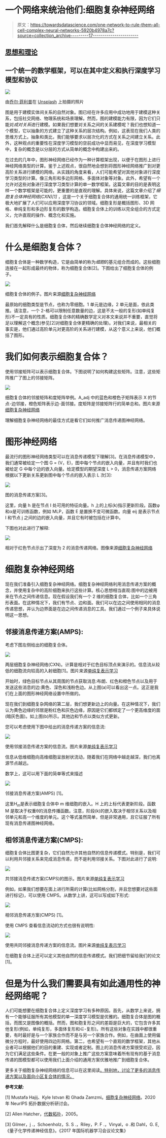 # 一个网络来统治他们:细胞复杂神经网络

> 原文：<https://towardsdatascience.com/one-network-to-rule-them-all-cell-complex-neural-networks-5920b4978a7c?source=collection_archive---------17----------------------->

## [思想和理论](https://towardsdatascience.com/tagged/thoughts-and-theory)

## 一个统一的数学框架，可以在其中定义和执行深度学习模型和协议

![](img/4d7e594792bd5839f66a2e9ab7b0bef1.png)

由[乔尔·菲利普](https://unsplash.com/@joelfilip?utm_source=medium&utm_medium=referral)在 [Unsplash](https://unsplash.com?utm_source=medium&utm_medium=referral) 上拍摄的照片

图是用于建模实体间关系的自然对象。图已经在许多应用中成功地用于建模这种关系，包括社交网络、物理系统和场景理解。然而，图的建模能力有限，因为它们只能对*成对关系*进行建模。如果我们想要对关系之间的关系建模呢？我们也想知道一个模型，它以抽象的方式建立了这种关系的层次结构。例如，这表现在我们人类的思维方式上。抽象和类比，我们能够要求以层次化的方式在关系之间建立关系。此外，这种观点的重要性在深度学习模型的空前成功中显而易见，在深度学习模型中，复杂的概念是以分层的方式从简单的概念中构建出来的。

在过去的几年中，图形神经网络已经作为一种计算框架出现，以便于在图形上进行神经网络类型的计算。鉴于上述观点，很自然地会想到将图形神经网络推广到对更高阶关系进行建模的网络。从实践的角度来看，人们可能希望对其他对象进行深度学习类型的计算。像三角形和多边形网格、多面体对象等对象。此外，希望有一个允许对这些对象进行深度学习类型计算的单一数学框架。这篇文章的目的是表明这样一个数学框架是可能的，更重要的是直观的理解。具体来说，这篇文章介绍了*细胞复合体神经网络(CXN)[1]* ，这是一个关于细胞复合体的通用统一训练框架，它极大地扩展了人们可以应用深度学习协议的领域。细胞复形是概括图形、3D 网格、单纯复形和多边形复形的数学构造。细胞复合体上的训练以完全组合的方式定义，允许直观的操作、概念化和实施。

我们首先解释什么是细胞复合体，然后继续细胞复合体神经网络的定义。

# 什么是细胞复合体？

细胞复合体是一种数学构造，它是由简单的称为*细胞*的基元组合而成的。这些细胞连接在一起形成最终的物体，称为细胞复合体[2]。下图给出了细胞复合体的例子。

![](img/70a99a1e21891a9e5767cb0cda583180.png)

细胞复合体的例子。图片来源[细胞复杂神经网络](https://arxiv.org/abs/2010.00743)

最原始的细胞类型是节点，也称为零细胞。1 单元是边缘，2 单元是面，依此类推。请注意，一个 2-格可以限制任意数量的边，这是不太一般的复形(如单纯复形)不一定具有的性质。细胞复合体的精确数学定义对本文来说并不重要，直觉将足以理解这个概念(参见[2]对细胞复合体更精确的处理)。对我们来说，最相关的事实是，他们通过高阶单元对更高阶的关系进行建模，从这个意义上来说，他们概括了图形。

# 我们如何表示细胞复合体？

使用邻接矩阵可以表示细胞复合体。下图说明了如何构建这些矩阵。注意，这些矩阵推广了图上的邻接矩阵。

![](img/a84ef01425f6196f92e1316932905d21.png)

细胞复合体的邻接矩阵和度矩阵举例。A_adj 中的蓝色和橙色子矩阵表示 X 的节点-边邻接，橙色矩阵表示边-面邻接。度矩阵是邻接矩阵行的简单总和。图片来源[细胞复杂神经网络](https://arxiv.org/abs/2010.00743)

理解细胞复杂神经网络的最佳方式是看它们如何推广消息传递图神经网络。

# 图形神经网络

最流行的图形神经网络类型可以在消息传递模型下理解[3]。在消息传递模型中，我们通常被给定一个图 G = (V，E)，图中每个节点的嵌入向量，并且有时我们也被给定 G 中每个边的嵌入向量。给定模型的期望深度 L > 0，消息传递方案网络根据以下更新关系更新图中每个节点的嵌入表示 L 次[3]:

![](img/5a24eb9ae894e94455fc7df2e9439a21.png)

图的消息传递方案[3]。

这里，向量 h 是在节点 I 处可用的特征向量。h 上的上标(k)指示更新阶段。函数φ和α是可训练函数，例如 MLP，函数 E 是置换不变可微函数。向量 eij 是表示节点 I 和节点 j 之间的边的嵌入向量，并且它有时被包括在计算中。

下图也对此进行了解释:

![](img/aba3b161487fbe121801bad2af8dd154.png)

相对于红色节点示出了深度为 2 的消息传递网络。图像来源[细胞复杂神经网络](https://arxiv.org/abs/2010.00743)

# 细胞复杂神经网络

现在我们准备引入细胞复杂神经网络。细胞复杂神经网络利用消息传递方案的概念，并使用复杂中的高阶细胞来执行这些计算。核心思想相当直观:图中的边被用来在节点之间传递信息。现在假设我们有一个 2 维的细胞复合体，比如一个三角形表面。在这种情况下，我们有节点、边和面。我们可以在边之间使用相同的消息传递思想，并认为边界面是在边之间传递消息的工具。我们通过一个例子来具体说明这一思想。

## 邻接消息传递方案(AMPS):

考虑下图左侧给出的细胞复合体。

![](img/91433310559ff15394588ed3882a0904.png)

两层细胞复杂神经网络(CXN)。计算是相对于红色目标顶点来演示的。信息流从较低的细胞流向较高的入射细胞[1]。图片来源[单纯复表示学习](https://arxiv.org/abs/2103.04046)

开始时，绿色目标节点从其周围的节点获取消息:布朗、红色和橙色节点以及用于发送这些消息的边:黄色、深色和浅粉色边。从上图(a)可以看出这一点。这正是我们在上面的图形神经网络设置中所做的。

现在我们到细胞复杂网络的第二层，我们想更新边上的向量。在这种情况下，我们认为黄色边缘的邻居是粉红色和灰色边缘，原因是它们都绑定了一个更高维度的面(暗灰色面)。如上图(b)所示。其他边和节点以类似方式更新。

您可以考虑使用下图中给出的消息传递方案的信息流:

![](img/a86f40d275b7af348c4cc288faababc1.png)

使用邻接消息传递方案的信息流。图片来源[单纯复表示学习](https://arxiv.org/abs/2103.04046)

信息从低维细胞向高维细胞呈放射状流动，随着我们在网络中越走越深，我们也离源节点越远。

数学上，这可以用下面的简单等式来描述

![](img/808210d7821e0352d8e1814326b4df0c.png)

邻接消息传递方案(AMPS) [1]。

这里$H_m$是表示细胞复合体中 m 维细胞的嵌入。H 上的上标代表更新阶段。函数 M 是取决于权重θ的消息传播函数。注意，阶段(k)的嵌入取决于相邻关系以及相邻单元和高一个维度的单元。这个等式虽然简单，但是非常通用，且它征服了所有现有消息传递图神经网络。

## 相邻消息传递方案(CMPS):

细胞复合体比图更复杂，它们自然允许其他自然的信息传递模式。特别是，我们可以利用共邻接关系来完成消息传递，而不是利用邻接关系。下图对此进行了说明:

![](img/f1131383606da4cc5bb3de65411e7d8b.png)

共邻接消息传递方案(CMPS)的图示。图片来源[单纯复表示学习](https://arxiv.org/abs/2103.04046)

例如，如果我们想要在面上进行所需的计算(比如网格分割，并且您想要对这些面进行标记)，可以使用 CMPS。从数学上讲，这可以写成如下形式:

![](img/96eabd7a48dbf531c7b8d832571b4a23.png)

相邻消息传递方案(CMPS) [1]。

使用 CMPS 查看信息流动的方式也很有说明性:

![](img/beb860e4a749d6eab70c1c8f1d9ae360.png)

使用共同邻接消息传递方案的信息流。图片来源[单纯复表示学习](https://arxiv.org/abs/2103.04046)

在细胞复合体上还可以定义其他自然的信息传递模式。我们把细节留给我们的论文[1]。

# 但是为什么我们需要具有如此通用性的神经网络呢？

人们可能想要在细胞复合体上定义深度学习有多种原因。首先，从数学上来说，拥有一个能够征服所有其他模型的单一深度学习模型是优雅的。细胞复合体是图的概括，而图又是图像的概括。然而，图和胞复形之间的差距是巨大的，它包含许多其他复形(例如，单纯复形，多面体复形和∈-复形)。所有这些对象在实践中都很重要，有时最好是与一个家族合作而不是与另一个家族合作。例如，在曲面上使用偏微分方程时，最好使用四边形网格。第二，也希望有一个直观的数学框架，其他从业者可以根据他们的目的重建、实现或者定制。图上的消息传递方案很受欢迎，因为它们满足这些条件。在更一般的对象上推广这些方案意味着所有现有的基于消息传递的图模型都可以使用我们上面介绍的通用方案优雅地推广到细胞复合体。

更多关于细胞复杂神经网络的信息可以在这里阅读[。特别地，讨论了更多的消息传递方案以及面向小区复合体的情况。](https://arxiv.org/abs/2010.00743)

**参考文献:**

[1] Mustafa Hajij、Kyle Istvan 和 Ghada Zamzmi。[细胞复杂神经网络](https://arxiv.org/abs/2010.00743)。2020 年 NeurIPS 拓扑数据分析研讨会。

[2] Allen Hatcher，[代数拓扑](https://books.google.com/books?hl=en&lr=&id=xsIiEhRfwuIC&oi=fnd&pg=PR9&dq=hatcher+algebraic+topology&ots=ZpSMioccuT&sig=yabOENNgsVaQXc78e1mB3HWK20Q)，2005。

[3] Gilmer，j .，Schoenholz，S. S .，Riley，P. F .，Vinyal，o .和 Dahl，G. E,《量子化学传递神经信息》。《2017 年国际机器学习会议论文集》